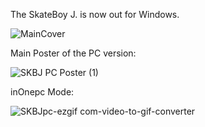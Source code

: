 The SkateBoy J. is now out for Windows.

![MainCover](https://github.com/user-attachments/assets/c5f8bd15-5bfa-45f1-b50e-cbba9b4e5d34)

Main Poster of the PC version:


![SKBJ PC Poster (1)](https://github.com/user-attachments/assets/2ca702b1-1ab8-4bfb-b4ee-9031b885e290)


inOnepc Mode:

![SKBJpc-ezgif com-video-to-gif-converter](https://github.com/user-attachments/assets/e0e16ce6-32a9-4a56-ade8-4fe05de753f0)
